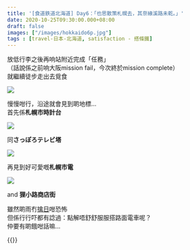 ```yaml
---
title: '[食道鉄道北海道] Day6：「也思散策札幌去，其奈緣溪路未乾。」'
date: 2020-10-25T09:30:00.000+08:00
draft: false
images: ["/images/hokkaido6p.jpg"]
tags : [travel-日本-北海道, satisfaction - 搭條鐵]
---
```

 
放低行李之後再响站附近完成「任務」  
（話說係之前响大阪mission fail，今次終於mission complete）  
就繼續徒步走出去覓食  

![](/images/hokkaido6p1.jpg)

慢慢咁行，沿途就會見到啲地標...   
首先係**札幌市時計台**  

![](/images/hokkaido6p2.jpg)

同**さっぽろテレビ塔**  

![](/images/hokkaido6p3.jpg)

再見到好可愛嘅**札幌市電**  

![](/images/hokkaido6p4.jpg)

and **狸小路商店街**  
  
雖然啲雨冇[擒日](https://hidie.net/hokkaido5e/)咁恐怖  
但係行行吓都有諗過：點解唔舒舒服服搭路面電車呢？  
仲要有啲餓咁話嘛...  
  
  
  
{{<hokkaido>}}
